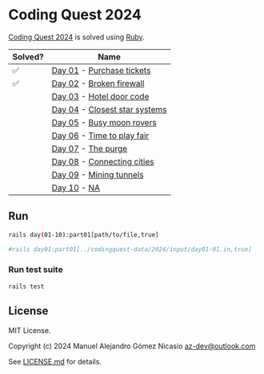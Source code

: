 # Coding Quest 2024

[Coding Quest 2024](https://codingquest.io/) is solved using [Ruby](https://www.ruby-lang.org/en/documentation/).

| Solved? |                                              Name                                              |
|---------|------------------------------------------------------------------------------------------------|
| ✅       | [Day 01](https://codingquest.io/problem/28) - [Purchase tickets](app/codingquest/Day01.rb)     |
| ✅       | [Day 02](https://codingquest.io/problem/29) - [Broken firewall](app/codingquest/Day02.rb)      |
|         | [Day 03](https://codingquest.io/problem/30) - [Hotel door code](app/codingquest/Day03.rb)      |
|         | [Day 04](https://codingquest.io/problem/31) - [Closest star systems](app/codingquest/Day04.rb) |
|         | [Day 05](https://codingquest.io/problem/32) - [Busy moon rovers](app/codingquest/Day05.rb)     |
|         | [Day 06](https://codingquest.io/problem/33) - [Time to play fair](app/codingquest/Day06.rb)    |
|         | [Day 07](https://codingquest.io/problem/34) - [The purge](app/codingquest/Day07.rb)            |
|         | [Day 08](https://codingquest.io/problem/35) - [Connecting cities](app/codingquest/Day08.rb)    |
|         | [Day 09](https://codingquest.io/problem/36) - [Mining tunnels](app/codingquest/Day09.rb)       |
|         | [Day 10](https://codingquest.io/problem/37) - [NA]()                                           |

## Run

```sh
rails day(01-10):part01[path/to/file,true]

#rails day01:part01[../codingquest-data/2024/input/day01-01.in,true]
```

### Run test suite

```
rails test
```

## License

MIT License.

Copyright (c) 2024 Manuel Alejandro Gómez Nicasio <az-dev@outlook.com>

See [LICENSE.md](LICENSE.md) for details.
